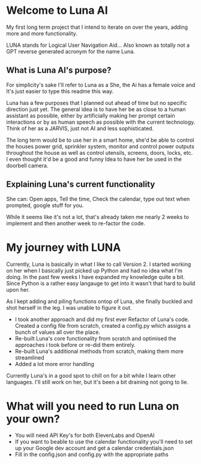 # Welcome to Luna AI

My first long term project that I intend to iterate on over the years, adding more and more functionality.

LUNA stands for Logical User Navigation Aid... Also known as totally not a GPT reverse generated acronym for the name Luna.

## What is Luna AI's purpose?

For simplicity's sake I'll refer to Luna as a She, the Ai has a female voice and It's just easier to type this readme this way.

Luna has a few purposes that I planned out ahead of time but no specific direction just yet. The general idea is to have her be as close to a human assistant as possible, either by artificially
making her prompt certain interactions or by as human speech as possible with the current technology. Think of her as a JARVIS, just not AI and less sophisticated.

The long term would be to use her in a smart home, she'd be able to control the houses power grid, sprinkler system, monitor and control power outputs throughout the house as well as control utensils, screens, doors, locks, etc.
I even thought it'd be a good and funny Idea to have her be used in the doorbell camera.

## Explaining Luna's current functionality

She can: Open apps, Tell the time, Check the calendar, type out text when prompted, google stuff for you.

While it seems like it's not a lot, that's already taken me nearly 2 weeks to implement and then another week to re-factor the code.

# My journey with LUNA

Currently, Luna is basically in what I like to call Version 2. I started working on her when I basically just picked up Python and had no idea what I'm doing. In the past few weeks
I have expanded my knowledge quite a bit. Since Python is a rather easy langauge to get into it wasn't that hard to build upon her.

As I kept adding and piling functions ontop of Luna, she finally buckled and shot herself in the leg. I was unable to figure it out.

- I took another approach and did my first ever Refactor of Luna's code. Created a config file from scratch, created a config.py which assigns a bunch of values all over the place.
- Re-built Luna's core functionality from scratch and optimised the approaches i took before or re-did them entirely.
- Re-built Luna's additional methods from scratch, making them more streamlined
- Added a lot more error handling

Currently Luna's in a good spot to chill on for a bit while I learn other languages. I'll still work on her, but it's been a bit draining not going to lie.

# What will you need to run Luna on your own?

- You will need API Key's for both ElevenLabs and OpenAI
- If you want to beable to use the calendar functionality you'll need to set up your Google dev account and get a calendar credentials.json
- Fill in the config.json and config.py with the appropriate paths
